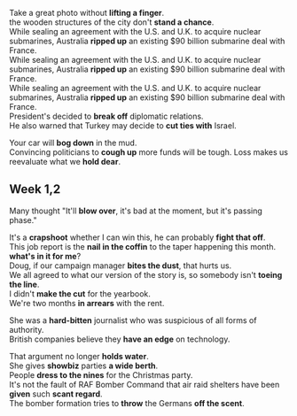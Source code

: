 Take a great photo without **lifting a finger**.  
the wooden structures of the city don't **stand a chance**.  
While sealing an agreement with the U.S. and U.K. to acquire nuclear submarines, Australia **ripped up** an existing $90 billion submarine deal with France.  
While sealing an agreement with the U.S. and U.K. to acquire nuclear submarines, Australia **ripped up** an existing $90 billion submarine deal with France.  
While sealing an agreement with the U.S. and U.K. to acquire nuclear submarines, Australia **ripped up** an existing $90 billion submarine deal with France.  
President's decided to **break off** diplomatic relations.  
He also warned that Turkey may decide to **cut ties with** Israel.  

Your car will **bog down** in the mud.  
Convincing politicians to **cough up** more funds will be tough. 
Loss makes us reevaluate what we **hold dear**.  

## Week 1,2

Many thought "It'll **blow over**, it's bad at the moment, but it's passing phase."  

It's a **crapshoot** whether I can win this, he can probably **fight that off**.   
This job report is the **nail in the coffin** to the taper happening this month.  
**what's in it for me**?  
Doug, if our campaign manager **bites the dust**, that hurts us.  
We all agreed to what our version of the story is, so somebody isn't **toeing the line**.  
I didn't **make the cut** for the yearbook.  
We're two months **in arrears** with the rent. 

She was a **hard-bitten** journalist who was suspicious of all forms of authority.  
British companies believe they **have an edge** on technology.  

That argument no longer **holds water**.  
She gives **showbiz** parties **a wide berth**.  
People **dress to the nines** for the Christmas party.  
It's not the fault of RAF Bomber Command that air raid shelters have been **given** such **scant regard**.  
The bomber formation tries to **throw** the Germans **off the scent**.  
